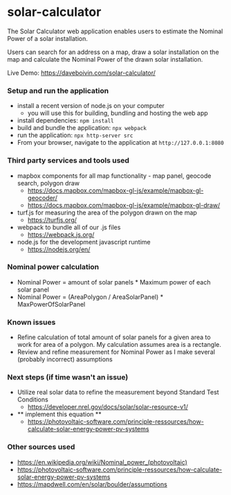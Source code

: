 # solar-calculator
The Solar Calculator web application enables users to estimate the Nominal Power of a solar installation.

Users can search for an address on a map, draw a solar installation on the map and calculate the Nominal Power of the drawn solar installation.

Live Demo: https://daveboivin.com/solar-calculator/

### Setup and run the application
  - install a recent version of node.js on your computer
    - you will use this for building, bundling and hosting the web app
  - install dependencies: `npm install`
  - build and bundle the application: `npx webpack`
  - run the application: `npx http-server src`
  - From your browser, navigate to the application at `http://127.0.0.1:8080`


### Third party services and tools used
  - mapbox components for all map functionality - map panel, geocode search, polygon draw
    - https://docs.mapbox.com/mapbox-gl-js/example/mapbox-gl-geocoder/
    - https://docs.mapbox.com/mapbox-gl-js/example/mapbox-gl-draw/
  - turf.js for measuring the area of the polygon drawn on the map
    - https://turfjs.org/
  - webpack to bundle all of our .js files
    - https://webpack.js.org/
  - node.js for the development javascript runtime
    - https://nodejs.org/en/


### Nominal power calculation
  - Nominal Power = amount of solar panels * Maximum power of each solar panel
  - Nominal Power = (AreaPolygon / AreaSolarPanel) * MaxPowerOfSolarPanel

### Known issues
  - Refine calculation of total amount of solar panels for a given area to work for area of a polygon. My calculation assumes area is a rectangle.
  - Review and refine measurement for Nominal Power as I make several (probably incorrect) assumptions

### Next steps (if time wasn't an issue)
  - Utilize real solar data to refine the measurement beyond Standard Test Conditions
    - https://developer.nrel.gov/docs/solar/solar-resource-v1/
  - ** implement this equation **
    - https://photovoltaic-software.com/principle-ressources/how-calculate-solar-energy-power-pv-systems

### Other sources used
  - https://en.wikipedia.org/wiki/Nominal_power_(photovoltaic)
  - https://photovoltaic-software.com/principle-ressources/how-calculate-solar-energy-power-pv-systems
  - https://mapdwell.com/en/solar/boulder/assumptions